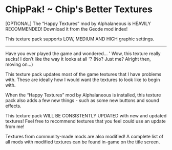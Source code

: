 # ChipPak! ~ Chip's Better Textures

[OPTIONAL] The “Happy Textures” mod by Alphalaneous is HEAVILY RECOMMENDED! Download it from the Geode mod index!

This texture pack supports LOW, MEDIUM AND HIGH graphic settings.

-------------------------

Have you ever played the game and wondered… ' Wow, this texture really sucks! I don’t like the way it looks at all '? (No? Just me? Alright then, moving on…)

This texture pack updates most of the game textures that I have problems with. These are ideally how I would want the textures to look like to begin with.

When the “Happy Textures” mod by Alphalaneous is installed, this texture pack also adds a few new things - such as some new buttons and sound effects.

This texture pack WILL BE CONSISTENTLY UPDATED with new and updated textures! Feel free to recommend textures that you feel could use an update from me!

Textures from community-made mods are also modified! A complete list of all mods with modified textures can be found in-game on the title screen.
